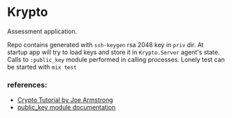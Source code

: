 # Krypto

Assessment application.

Repo contains generated with `ssh-keygen` rsa 2048 key in `priv` dir.
At startup app will try to load keys and store it in `Krypto.Server` agent's state.
Calls to `:public_key` module performed in calling processes.
Lonely test can be started with `mix test`


### references:
* [Crypto Tutorial by Joe Armstrong](https://github.com/joearms/crypto_tutorial)
* [public_key module documentation](http://erlang.org/doc/apps/public_key/introduction.html)